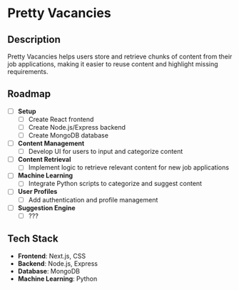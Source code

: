 # Pretty Vacancies

<!-- ![Banner Image](path/to/banner-image.png) -->

## Description

Pretty Vacancies helps users store and retrieve chunks of content from their job applications, making it easier to reuse content and highlight missing requirements.

## Roadmap

- [ ] **Setup**
  - [ ] Create React frontend
  - [ ] Create Node.js/Express backend
  - [ ] Create MongoDB database
- [ ] **Content Management**
  - [ ] Develop UI for users to input and categorize content
- [ ] **Content Retrieval**
  - [ ] Implement logic to retrieve relevant content for new job applications
- [ ] **Machine Learning**
  - [ ] Integrate Python scripts to categorize and suggest content
- [ ] **User Profiles**
  - [ ] Add authentication and profile management
- [ ] **Suggestion Engine**
  - [ ] ???

## Tech Stack

<!-- ![Tech Stack](https://github.com/JasonWarrenUK/JasonWarrenUK/raw/main/icons.png) -->

- **Frontend**: Next.js, CSS
- **Backend**: Node.js, Express
- **Database**: MongoDB
- **Machine Learning**: Python
